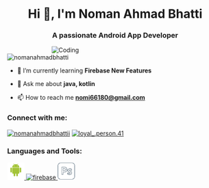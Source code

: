 <h1 align="center">Hi 👋, I'm Noman Ahmad Bhatti</h1>
<h3 align="center">A passionate Android App Developer</h3>
<img align="right" alt="Coding" width="400" src="https://i.pinimg.com/originals/df/47/ee/df47ee3e5df1f4abcc0766585b493ba3.jpg">
<p align="left"> <img src="https://komarev.com/ghpvc/?username=nomanahmadbhatti&label=Profile%20views&color=0e75b6&style=flat" alt="nomanahmadbhatti" /> </p>

- 🌱 I’m currently learning **Firebase New Features**

- 💬 Ask me about **java, kotlin**

- 📫 How to reach me **nomi66180@gmail.com**

<h3 align="left">Connect with me:</h3>
<p align="left">
<a href="https://fb.com/nomanahmadbhattii" target="blank"><img align="center" src="https://raw.githubusercontent.com/rahuldkjain/github-profile-readme-generator/master/src/images/icons/Social/facebook.svg" alt="nomanahmadbhattii" height="30" width="40" /></a>
<a href="https://instagram.com/loyal_.person.41" target="blank"><img align="center" src="https://raw.githubusercontent.com/rahuldkjain/github-profile-readme-generator/master/src/images/icons/Social/instagram.svg" alt="loyal_.person.41" height="30" width="40" /></a>
</p>

<h3 align="left">Languages and Tools:</h3>
<p align="left"> <a href="https://developer.android.com" target="_blank" rel="noreferrer"> <img src="https://raw.githubusercontent.com/devicons/devicon/master/icons/android/android-original-wordmark.svg" alt="android" width="40" height="40"/> </a> <a href="https://firebase.google.com/" target="_blank" rel="noreferrer"> <img src="https://www.vectorlogo.zone/logos/firebase/firebase-icon.svg" alt="firebase" width="40" height="40"/> </a> <a href="https://www.photoshop.com/en" target="_blank" rel="noreferrer"> <img src="https://raw.githubusercontent.com/devicons/devicon/master/icons/photoshop/photoshop-line.svg" alt="photoshop" width="40" height="40"/> </a> </p>

